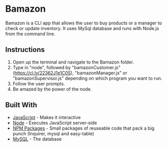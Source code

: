 # Bamazon
Bamazon is a CLI app that allows the user to buy products or a manager to check or update inventory. It uses MySql database and runs with Node.js from the command line. 

## Instructions

1. Open up the terminal and navigate to the Bamazon folder.
2. Type in "node", followed by "bamazonCustomer.js"(https://cl.ly/22362J1e1C0S), "bamazonManager.js" or "bamazonSupervisor.js" depending on which program you want to run. 
3. Follow the user prompts.
4. Be amazed by the power of the node.

## Built With

* [JavaScript](https://developer.mozilla.org/en-US/docs/Web/JavaScript) - Makes it interactive
* [Node](http://jquery.com/) - Executes JavaScript server-side
* [NPM Packages](https://www.npmjs.com/) - Small packages of reuseable code that pack a big punch (Inquirer, mysql and easy-table)
* [MySQL](https://www.mysql.com/) - The database  